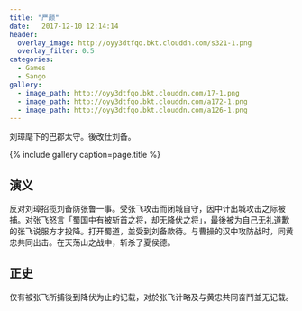 ```yaml
---
title: "严颜"
date:   2017-12-10 12:14:14
header:
  overlay_image: http://oyy3dtfqo.bkt.clouddn.com/s321-1.png
  overlay_filter: 0.5
categories:
  - Games
  - Sango
gallery:
  - image_path: http://oyy3dtfqo.bkt.clouddn.com/17-1.png
  - image_path: http://oyy3dtfqo.bkt.clouddn.com/a172-1.png
  - image_path: http://oyy3dtfqo.bkt.clouddn.com/a126-1.png
---
```


刘璋麾下的巴郡太守。後改仕刘备。

{% include gallery caption=page.title %}

## 演义

反对刘璋招揽刘备防张鲁一事。受张飞攻击而闭城自守，因中计出城攻击之际被捕。对张飞怒言「蜀国中有被斩首之将，却无降伏之将」，最後被为自己无礼道歉的张飞说服方才投降。打开蜀道，並受到刘备款待。与曹操的汉中攻防战时，同黄忠共同出击。在天荡山之战中，斩杀了夏侯德。

## 正史

仅有被张飞所捕後到降伏为止的记载，对於张飞计略及与黄忠共同奋鬥並无记载。